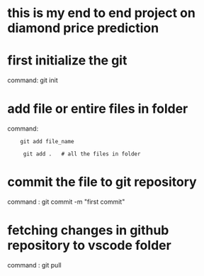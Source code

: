 # this is my end to end project on diamond price prediction

# first initialize the git 

 command:    git init

 #  add file or entire files in folder 

  command: 

        git add file_name

         git add .   # all the files in folder

# commit the file to git repository
 
 command :  git commit -m "first commit"

 # fetching changes in github repository to vscode folder

 command :  git pull